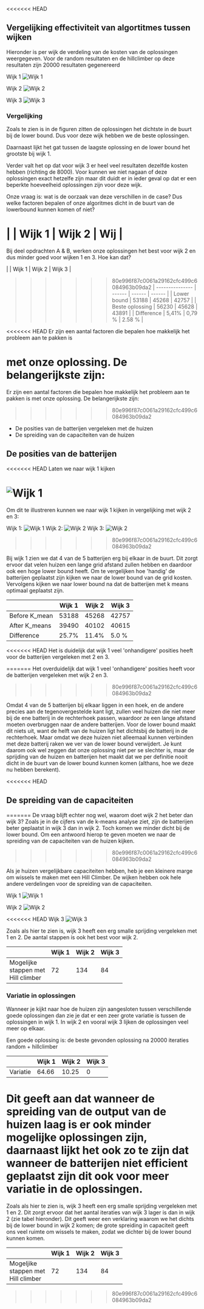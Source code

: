 <<<<<<< HEAD
## Vergelijking effectiviteit van  algortitmes tussen wijken
Hieronder is per wijk de verdeling van de kosten van de oplossingen weergegeven. Voor de random resultaten en de hillclimber op deze resultaten zijn 20000 resultaten gegenereerd

Wijk 1
![Wijk 1](Pictures/wijk1_distribution.PNG)

Wijk 2
![Wijk 2](Pictures/wijk2_distribution.PNG)  

Wijk 3
![Wijk 3](Pictures/wijk3_distribution.PNG)


### Vergelijking
Zoals te zien is in de figuren zitten de oplossingen het dichtste in de buurt bij de lower bound. Dus voor deze wijk hebben we de beste oplossingen.

Daarnaast lijkt het gat tussen de laagste oplossing en de lower bound het grootste bij wijk 1.

Verder valt het op dat voor wijk 3 er heel veel resultaten dezelfde kosten hebben (richting de 8000).
Voor kunnen we niet nagaan of deze oplossingen exact hetzelfe zijn maar dit duidt er in ieder geval op dat er een beperkte hoeveelheid oplossingen zijn voor deze wijk.

Onze vraag is: wat is de oorzaak van deze verschillen in de case?
Dus welke factoren bepalen of onze algoritmes dicht in de buurt van de lowerbound kunnen komen of niet?



|                 | Wijk 1 | Wijk 2 | Wij    |
=======
Bij deel opdrachten A & B, werken onze oplossingen het best voor wijk 2 en dus minder goed voor wijken 1 en 3. Hoe kan dat? 

|                 | Wijk 1 | Wijk 2 | Wijk 3 |
>>>>>>> 80e996f87c0061a29162cfc499c6084963b09da2
| --------------- | ------ | ------ | ------ |
| Lower bound     | 53188  | 45268  | 42757  |
| Beste oplossing | 56230  | 45628  | 43891  |
| Difference      | 5,41%  | 0,79 % | 2.58 % |

<<<<<<< HEAD
Er zijn een aantal factoren die bepalen hoe makkelijk het probleem aan te pakken is

met onze oplossing. De belangerijkste zijn:
=======
Er zijn een aantal factoren die bepalen hoe makkelijk het probleem aan te pakken is met onze oplossing. De belangerijkste zijn:
>>>>>>> 80e996f87c0061a29162cfc499c6084963b09da2

- De posities van de batterijen vergeleken met de huizen
- De spreiding van de capaciteiten van de huizen

## De posities van de batterijen

<<<<<<< HEAD
Laten we naar wijk 1 kijken

![Wijk 1](Pictures/wijk_1.png)
=======
Om dit te illustreren kunnen we naar wijk 1 kijken in vergelijking met wijk 2 en 3:

Wijk 1:
![Wijk 1](https://github.com/ThomasHoed/Heuristieken/blob/master/Documentation/Pictures/wijk_1.png)
Wijk 2:
![Wijk 2](https://github.com/ThomasHoed/Heuristieken/blob/master/Documentation/Pictures/wijk_2.png)
Wijk 3:
![Wijk 2](https://github.com/ThomasHoed/Heuristieken/blob/master/Documentation/Pictures/wijk_3.png)
>>>>>>> 80e996f87c0061a29162cfc499c6084963b09da2

Bij wijk 1 zien we dat 4 van de 5 batterijen erg bij elkaar in de buurt. Dit zorgt ervoor dat velen huizen een lange grid afstand zullen hebben en daardoor ook een hoge lower bound heeft. Om te vergelijken hoe 'handig' de batterijen geplaatst zijn kijken we naar de lower bound van de grid kosten. Vervolgens kijken we naar lower bound na dat de batterijen met k means optimaal geplaatst zijn.

|               | Wijk 1 | Wijk 2 | Wijk 3 |
| ------------- | ------ | ------ | ------ |
| Before K_mean | 53188  | 45268  | 42757  |
| After K_means | 39490  | 40102  | 40615  |
| Difference    | 25.7%  | 11.4%  | 5.0 %  |

<<<<<<< HEAD
Het is duidelijk dat wijk 1 veel 'onhandigere' posities heeft voor de batterijen vergeleken met 2 en 3.

=======
Het overduidelijk dat wijk 1 veel 'onhandigere' posities heeft voor de batterijen vergeleken met wijk 2 en 3. 
>>>>>>> 80e996f87c0061a29162cfc499c6084963b09da2

Omdat 4 van de 5 batterijen bij elkaar liggen in een hoek, en de andere precies aan de tegenovergestelde kant ligt, zullen veel huizen die niet meer bij de ene batterij in de rechterhoek passen, waardoor ze een lange afstand moeten overbruggen naar de andere batterijen. Voor de lower bound maakt dit niets uit, want de helft van de huizen ligt het dichtsbij de batterij in de rechterhoek. Maar omdat we deze huizen niet alleemaal kunnen verbinden met deze batterij raken we ver van de lower bound verwijdert. Je kunt daarom ook wel zeggen dat onze oplossing niet per se slechter is, maar de sprijding van de huizen en batterijen het maakt dat we per definitie nooit dicht in de buurt van de lower bound kunnen komen (althans, hoe we deze nu hebben berekent). 

<<<<<<< HEAD
## De spreiding van de capaciteiten
=======
De vraag blijft echter nog wel, waarom doet wijk 2 het beter dan wijk 3? Zoals je in de cijfers van de k-means analyse ziet, zijn de batterijen beter geplaatst in wijk 3 dan in wijk 2. Toch komen we minder dicht bij de lower bound. Om een antwoord hierop te geven moeten we naar de spreiding van de capaciteiten van de huizen kijken.
>>>>>>> 80e996f87c0061a29162cfc499c6084963b09da2

Als je huizen vergelijkbare capaciteiten hebben, heb je een kleinere marge om wissels te maken met een Hill Climber. De wijken hebben ook hele andere verdelingen voor de spreiding van de capaciteiten.

Wijk 1
![Wijk 1](Pictures/spreading_wijk_1.PNG)

Wijk 2
![Wijk 2](Pictures/spreading_wijk_2.PNG)

<<<<<<< HEAD
Wijk 3
![Wijk 3](Pictures/spreading_wijk_3.PNG)



Zoals als hier te zien is, wijk 3 heeft een erg smalle sprijding vergeleken met 1 en 2. De aantal stappen is ook het best voor wijk 2.

|                                               | Wijk 1 | Wijk 2 | Wijk 3 |
| --------------------------------------------- | ------ | ------ | ------ |
| Mogelijke <br />stappen met<br />Hill climber | 72     | 134    | 84     |


### Variatie in oplossingen
Wanneer je kijkt naar hoe de huizen zijn aangesloten tussen verschillende goede oplossingen dan zie je dat er een zeer grote variatie is tussen de oplossingen in wijk 1. In wijk 2 en vooral wijk 3 lijken de oplossingen veel meer op elkaar.

Een goede oplossing is: de beste gevonden oplossing na 20000 iteraties random + hillclimber

|                 | Wijk 1 | Wijk 2 | Wijk 3    |
| --------------- | ------ | ------ | ------ |
| Variatie | 64.66  | 10.25  | 0  |

Dit geeft aan dat wanneer de spreiding van de output van de huizen laag is er ook minder mogelijke oplossingen zijn, daarnaast lijkt het ook zo te zijn dat wanneer de batterijen niet efficient geplaatst zijn dit ook voor meer variatie in de oplossingen.
=======
Zoals als hier te zien is, wijk 3 heeft een erg smalle sprijding vergeleken met 1 en 2. Dit zorgt ervoor dat het aantal iteraties van wijk 3 lager is dan in wijk 2 (zie tabel hieronder). Dit geeft weer een verklaring waarom we het dichts bij de lower bound in wijk 2 komen; de grote spreiding in capaciteit geeft ons veel ruimte om wissels te maken, zodat we dichter bij de lower bound kunnen komen. 

|                                               | Wijk 1 | Wijk 2 | Wijk 3 |
| --------------------------------------------- | ------ | ------ | ------ |
| Mogeljike <br />stappen met<br />Hill climber | 72     | 134    | 84     |
>>>>>>> 80e996f87c0061a29162cfc499c6084963b09da2
